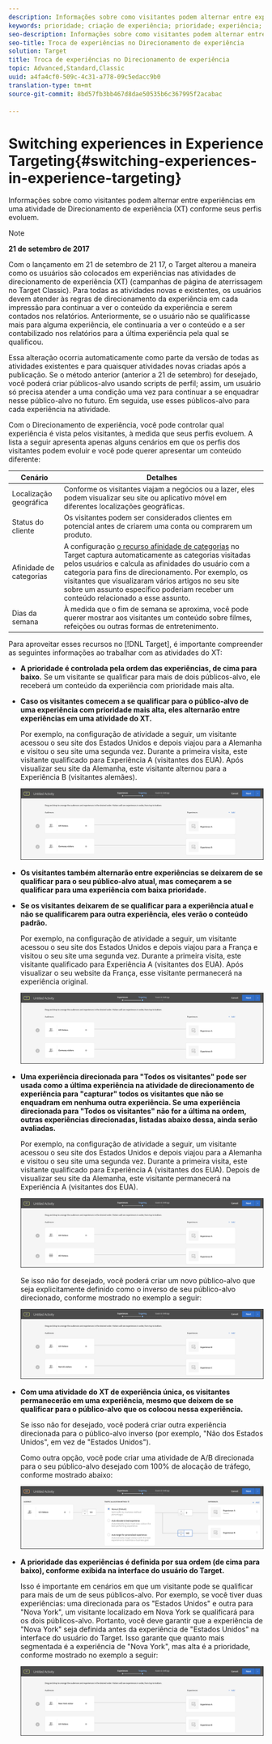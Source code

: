 ```yaml
---
description: Informações sobre como visitantes podem alternar entre experiências em uma atividade de Direcionamento de experiência (XT) conforme seus perfis evoluem.
keywords: prioridade; criação de experiência; prioridade; experiência; público-alvo; experiência; troca de experiências; visual experience composer
seo-description: Informações sobre como visitantes podem alternar entre experiências em uma atividade de Direcionamento de experiência (XT) conforme seus perfis evoluem.
seo-title: Troca de experiências no Direcionamento de experiência
solution: Target
title: Troca de experiências no Direcionamento de experiência
topic: Advanced,Standard,Classic
uuid: a4fa4cf0-509c-4c31-a778-09c5edacc9b0
translation-type: tm+mt
source-git-commit: 8bd57fb3bb467d8dae50535b6c367995f2acabac

---
```



# Switching experiences in Experience Targeting{#switching-experiences-in-experience-targeting}

Informações sobre como visitantes podem alternar entre experiências em uma atividade de Direcionamento de experiência (XT) conforme seus perfis evoluem.

>[!NOTE]
>
>**21 de setembro de 2017**
>
>Com o lançamento em 21 de setembro de 21 17, o Target alterou a maneira como os usuários são colocados em experiências nas atividades de direcionamento de experiência (XT) (campanhas de página de aterrissagem no Target Classic). Para todas as atividades novas e existentes, os usuários devem atender às regras de direcionamento da experiência em cada impressão para continuar a ver o conteúdo da experiência e serem contados nos relatórios. Anteriormente, se o usuário não se qualificasse mais para alguma experiência, ele continuaria a ver o conteúdo e a ser contabilizado nos relatórios para a última experiência pela qual se qualificou.
>
>Essa alteração ocorria automaticamente como parte da versão de todas as atividades existentes e para quaisquer atividades novas criadas após a publicação. Se o método anterior (anterior a 21 de setembro) for desejado, você poderá criar públicos-alvo usando scripts de perfil; assim, um usuário só precisa atender a uma condição uma vez para continuar a se enquadrar nesse público-alvo no futuro. Em seguida, use esses públicos-alvo para cada experiência na atividade.

Com o Direcionamento de experiência, você pode controlar qual experiência é vista pelos visitantes, à medida que seus perfis evoluem. A lista a seguir apresenta apenas alguns cenários em que os perfis dos visitantes podem evoluir e você pode querer apresentar um conteúdo diferente:

| Cenário | Detalhes |
|--- |--- |
| Localização geográfica | Conforme os visitantes viajam a negócios ou a lazer, eles podem visualizar seu site ou aplicativo móvel em diferentes localizações geográficas. |
| Status do cliente | Os visitantes podem ser considerados clientes em potencial antes de criarem uma conta ou comprarem um produto. |
| Afinidade de categorias | A configuração [o recurso afinidade de categorias](/help/c-target/c-visitor-profile/category-affinity.md) no Target captura automaticamente as categorias visitadas pelos usuários e calcula as afinidades do usuário com a categoria para fins de direcionamento. Por exemplo, os visitantes que visualizaram vários artigos no seu site sobre um assunto específico poderiam receber um conteúdo relacionado a esse assunto. |
| Dias da semana | À medida que o fim de semana se aproxima, você pode querer mostrar aos visitantes um conteúdo sobre filmes, refeições ou outras formas de entretenimento. |

Para aproveitar esses recursos no [!DNL Target], é importante compreender as seguintes informações ao trabalhar com as atividades do XT:

* **A prioridade é controlada pela ordem das experiências, de cima para baixo.** Se um visitante se qualificar para mais de dois públicos-alvo, ele receberá um conteúdo da experiência com prioridade mais alta.
* **Caso os visitantes comecem a se qualificar para o público-alvo de uma experiência com prioridade mais alta, eles alternarão entre experiências em uma atividade do XT.**

   Por exemplo, na configuração de atividade a seguir, um visitante acessou o seu site dos Estados Unidos e depois viajou para a Alemanha e visitou o seu site uma segunda vez. Durante a primeira visita, este visitante qualificado para Experiência A (visitantes dos EUA). Após visualizar seu site da Alemanha, este visitante alternou para a Experiência B (visitantes alemães).

   ![Prioridade dos EUA &gt; Alemanha](/help/c-activities/t-experience-target/t-xt-create/assets/xt_priority_us_germany-new.png)

* **Os visitantes também alternarão entre experiências se deixarem de se qualificar para o seu público-alvo atual, mas começarem a se qualificar para uma experiência com baixa prioridade.**
* **Se os visitantes deixarem de se qualificar para a experiência atual e não se qualificarem para outra experiência, eles verão o conteúdo padrão.**

   Por exemplo, na configuração de atividade a seguir, um visitante acessou o seu site dos Estados Unidos e depois viajou para a França e visitou o seu site uma segunda vez. Durante a primeira visita, este visitante qualificado para Experiência A (visitantes dos EUA). Após visualizar o seu website da França, esse visitante permanecerá na experiência original.

   ![Prioridade dos EUA &gt; Alemanha](/help/c-activities/t-experience-target/t-xt-create/assets/xt_priority_us_germany-new.png)

* **Uma experiência direcionada para "Todos os visitantes" pode ser usada como a última experiência na atividade de direcionamento de experiência para "capturar" todos os visitantes que não se enquadram em nenhuma outra experiência. Se uma experiência direcionada para "Todos os visitantes" não for a última na ordem, outras experiências direcionadas, listadas abaixo dessa, ainda serão avaliadas.**

   Por exemplo, na configuração de atividade a seguir, um visitante acessou o seu site dos Estados Unidos e depois viajou para a Alemanha e visitou o seu site uma segunda vez. Durante a primeira visita, este visitante qualificado para Experiência A (visitantes dos EUA). Depois de visualizar seu site da Alemanha, este visitante permanecerá na Experiência A (visitantes dos EUA).

   ![Prioridade dos EUA &gt; Todos os visitantes](/help/c-activities/t-experience-target/t-xt-create/assets/xt_priority_us_all_visitors-new.png)

   Se isso não for desejado, você poderá criar um novo público-alvo que seja explicitamente definido como o inverso de seu público-alvo direcionado, conforme mostrado no exemplo a seguir:

   ![Prioridade US &gt; Não US](/help/c-activities/t-experience-target/t-xt-create/assets/xt_priority_us_not_us-new.png)

* **Com uma atividade do XT de experiência única, os visitantes permanecerão em uma experiência, mesmo que deixem de se qualificar para o público-alvo que os colocou nessa experiência.**

   Se isso não for desejado, você poderá criar outra experiência direcionada para o público-alvo inverso (por exemplo, "Não dos Estados Unidos", em vez de "Estados Unidos").

   Como outra opção, você pode criar uma atividade de A/B direcionada para o seu público-alvo desejado com 100% de alocação de tráfego, conforme mostrado abaixo:

   ![Prioridade uma experiência](/help/c-activities/t-experience-target/t-xt-create/assets/xt_priority_one_experience-new.png)

* **A prioridade das experiências é definida por sua ordem (de cima para baixo), conforme exibida na interface do usuário do Target.**

   Isso é importante em cenários em que um visitante pode se qualificar para mais de um de seus públicos-alvo. Por exemplo, se você tiver duas experiências: uma direcionada para os "Estados Unidos" e outra para "Nova York", um visitante localizado em Nova York se qualificará para os dois públicos-alvo. Portanto, você deve garantir que a experiência de "Nova York" seja definida antes da experiência de "Estados Unidos" na interface do usuário do Target. Isso garante que quanto mais segmentada é a experiência de "Nova York", mas alta é a prioridade, conforme mostrado no exemplo a seguir:

   ![Priority NY &gt; US](/help/c-activities/t-experience-target/t-xt-create/assets/xt_priority_ny_us-new.png)

